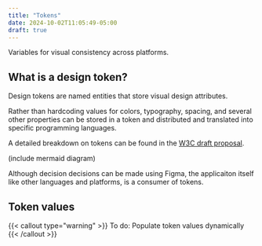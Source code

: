 ```yaml
---
title: "Tokens"
date: 2024-10-02T11:05:49-05:00
draft: true
---
```


Variables for visual consistency across platforms.

## What is a design token?
Design tokens are named entities that store visual design attributes. 

Rather than hardcoding values for colors, typography, spacing, and several other properties can be stored in a token and distributed and translated into specific programming languages.

A detailed breakdown on tokens can be found in the [W3C draft proposal](https://second-editors-draft.tr.designtokens.org/).

(include mermaid diagram)

Although decision decisions can be made using Figma, the applicaiton itself like other languages and platforms, is a consumer of tokens. 

## Token values

{{< callout type="warning" >}}
  To do: Populate token values dynamically
{{< /callout >}}

